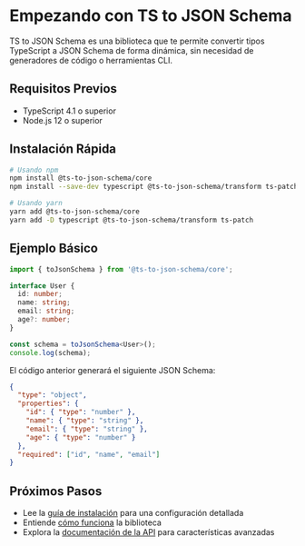 # Empezando con TS to JSON Schema

TS to JSON Schema es una biblioteca que te permite convertir tipos TypeScript a JSON Schema de forma dinámica, sin necesidad de generadores de código o herramientas CLI.

## Requisitos Previos

- TypeScript 4.1 o superior
- Node.js 12 o superior

## Instalación Rápida

```bash
# Usando npm
npm install @ts-to-json-schema/core
npm install --save-dev typescript @ts-to-json-schema/transform ts-patch

# Usando yarn
yarn add @ts-to-json-schema/core
yarn add -D typescript @ts-to-json-schema/transform ts-patch
```

## Ejemplo Básico

```typescript
import { toJsonSchema } from '@ts-to-json-schema/core';

interface User {
  id: number;
  name: string;
  email: string;
  age?: number;
}

const schema = toJsonSchema<User>();
console.log(schema);
```

El código anterior generará el siguiente JSON Schema:

```json
{
  "type": "object",
  "properties": {
    "id": { "type": "number" },
    "name": { "type": "string" },
    "email": { "type": "string" },
    "age": { "type": "number" }
  },
  "required": ["id", "name", "email"]
}
```

## Próximos Pasos

- Lee la [guía de instalación](/es/guide/installation) para una configuración detallada
- Entiende [cómo funciona](/es/guide/how-it-works) la biblioteca
- Explora la [documentación de la API](/es/api/core) para características avanzadas 